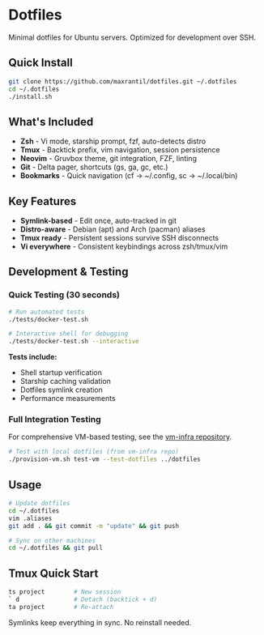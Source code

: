 # Dotfiles

Minimal dotfiles for Ubuntu servers. Optimized for development over SSH.

## Quick Install

```bash
git clone https://github.com/maxrantil/dotfiles.git ~/.dotfiles
cd ~/.dotfiles
./install.sh
```

## What's Included

- **Zsh** - Vi mode, starship prompt, fzf, auto-detects distro
- **Tmux** - Backtick prefix, vim navigation, session persistence
- **Neovim** - Gruvbox theme, git integration, FZF, linting
- **Git** - Delta pager, shortcuts (gs, ga, gc, etc.)
- **Bookmarks** - Quick navigation (cf → ~/.config, sc → ~/.local/bin)

## Key Features

- **Symlink-based** - Edit once, auto-tracked in git
- **Distro-aware** - Debian (apt) and Arch (pacman) aliases
- **Tmux ready** - Persistent sessions survive SSH disconnects
- **Vi everywhere** - Consistent keybindings across zsh/tmux/vim

## Development & Testing

### Quick Testing (30 seconds)

```bash
# Run automated tests
./tests/docker-test.sh

# Interactive shell for debugging
./tests/docker-test.sh --interactive
```

**Tests include:**
- Shell startup verification
- Starship caching validation
- Dotfiles symlink creation
- Performance measurements

### Full Integration Testing

For comprehensive VM-based testing, see the [vm-infra repository](https://github.com/maxrantil/vm-infra).

```bash
# Test with local dotfiles (from vm-infra repo)
./provision-vm.sh test-vm --test-dotfiles ../dotfiles
```

## Usage

```bash
# Update dotfiles
cd ~/.dotfiles
vim .aliases
git add . && git commit -m "update" && git push

# Sync on other machines
cd ~/.dotfiles && git pull
```

## Tmux Quick Start

```bash
ts project        # New session
` d               # Detach (backtick + d)
ta project        # Re-attach
```

Symlinks keep everything in sync. No reinstall needed.
